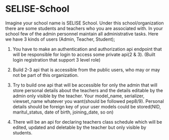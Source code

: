 # SELISE-School
Imagine your school name is SELISE School. Under this school/organization there are some students and teachers who you are associated with. In your school few of the admin personnel maintain all administrative tasks. Here we have 3 kinds of users (Admin, Teacher, Student); 

1. You have to make an authentication and authorization api endpoint that will be responsible for login to access some private api(2 &amp; 3). (Built login registration that support 3 level role) 

2. Build 2-3 api that is accessible from the public users, who may or may not be part of this organization. 

3. Try to build one api that will be accessible for only the admin that will store personal details about the teachers and the details editable by the admin only visible by the teacher. Your model_name, serializer, viewset_name whatever you want(should be followed pep8/9). Personal details should be foreign key of your user models could be stored(NID, maritul_status, date of birth, joining_date, so on)

4. There will be an api for declaring teachers class schedule which will be edited, updated and deletable by the teacher but only visible by students.

